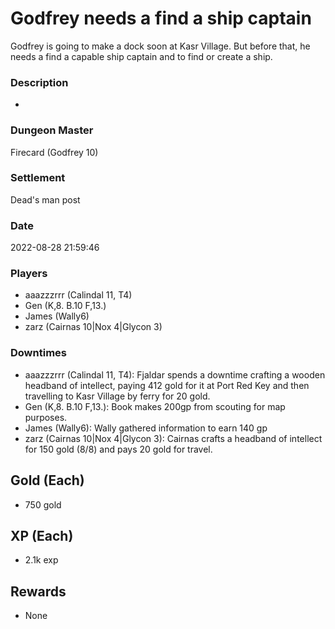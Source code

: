 # Godfrey needs a find a ship captain
Godfrey is going to make a dock soon at Kasr Village. But before that, he needs a find a capable ship captain and to find or create a ship.
### Description
-
### Dungeon Master
Firecard (Godfrey 10)
### Settlement
Dead's man post
### Date
2022-08-28 21:59:46
### Players
* aaazzzrrr (Calindal 11, T4)
* Gen (K,8. B.10 F,13.)
* James (Wally6)
* zarz (Cairnas 10|Nox 4|Glycon 3)
### Downtimes
* aaazzzrrr (Calindal 11, T4): Fjaldar spends a downtime crafting a wooden headband of intellect, paying 412 gold for it at Port Red Key and then travelling to Kasr Village by ferry for 20 gold.
* Gen (K,8. B.10 F,13.): Book makes 200gp from scouting for map purposes.
* James (Wally6): Wally gathered information to earn 140 gp
* zarz (Cairnas 10|Nox 4|Glycon 3): Cairnas crafts a headband of intellect for 150 gold (8/8) and pays 20 gold for travel.
## Gold (Each)
* 750 gold
## XP (Each)
* 2.1k exp
## Rewards
* None